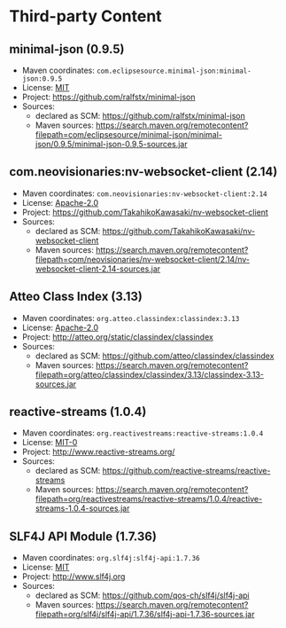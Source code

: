 # Third-party Content

## minimal-json (0.9.5)

* Maven coordinates: `com.eclipsesource.minimal-json:minimal-json:0.9.5`
* License: [MIT](https://spdx.org/licenses/MIT.html)
* Project: https://github.com/ralfstx/minimal-json
* Sources: 
   * declared as SCM: https://github.com/ralfstx/minimal-json
   * Maven sources: https://search.maven.org/remotecontent?filepath=com/eclipsesource/minimal-json/minimal-json/0.9.5/minimal-json-0.9.5-sources.jar


## com.neovisionaries:nv-websocket-client (2.14)

* Maven coordinates: `com.neovisionaries:nv-websocket-client:2.14`
* License: [Apache-2.0](https://spdx.org/licenses/Apache-2.0.html)
* Project: https://github.com/TakahikoKawasaki/nv-websocket-client
* Sources: 
   * declared as SCM: https://github.com/TakahikoKawasaki/nv-websocket-client
   * Maven sources: https://search.maven.org/remotecontent?filepath=com/neovisionaries/nv-websocket-client/2.14/nv-websocket-client-2.14-sources.jar


## Atteo Class Index (3.13)

* Maven coordinates: `org.atteo.classindex:classindex:3.13`
* License: [Apache-2.0](https://spdx.org/licenses/Apache-2.0.html)
* Project: http://atteo.org/static/classindex/classindex
* Sources: 
   * declared as SCM: https://github.com/atteo/classindex/classindex
   * Maven sources: https://search.maven.org/remotecontent?filepath=org/atteo/classindex/classindex/3.13/classindex-3.13-sources.jar


## reactive-streams (1.0.4)

* Maven coordinates: `org.reactivestreams:reactive-streams:1.0.4`
* License: [MIT-0](https://spdx.org/licenses/MIT-0.html)
* Project: http://www.reactive-streams.org/
* Sources: 
   * declared as SCM: https://github.com/reactive-streams/reactive-streams
   * Maven sources: https://search.maven.org/remotecontent?filepath=org/reactivestreams/reactive-streams/1.0.4/reactive-streams-1.0.4-sources.jar


## SLF4J API Module (1.7.36)

* Maven coordinates: `org.slf4j:slf4j-api:1.7.36`
* License: [MIT](https://spdx.org/licenses/MIT.html)
* Project: http://www.slf4j.org
* Sources: 
   * declared as SCM: https://github.com/qos-ch/slf4j/slf4j-api
   * Maven sources: https://search.maven.org/remotecontent?filepath=org/slf4j/slf4j-api/1.7.36/slf4j-api-1.7.36-sources.jar


